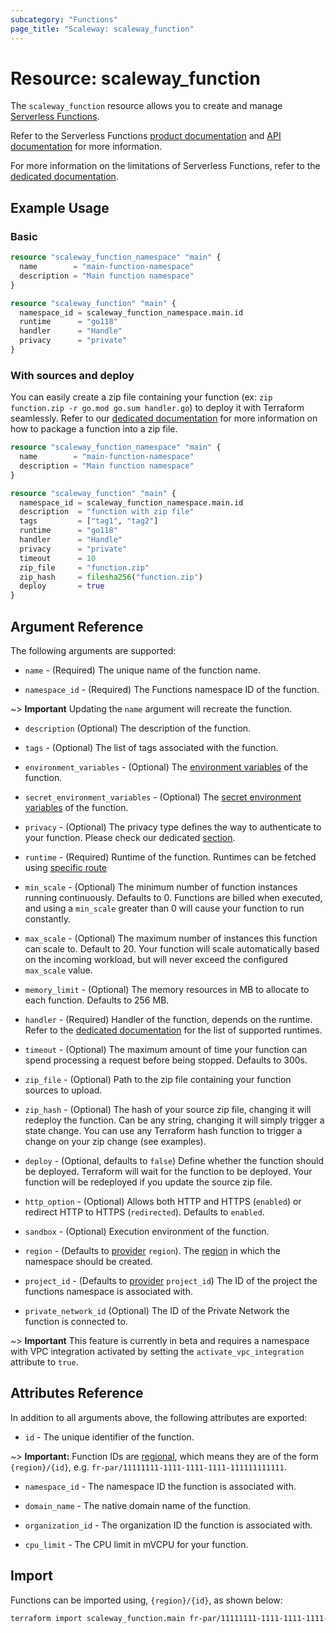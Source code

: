 ```yaml
---
subcategory: "Functions"
page_title: "Scaleway: scaleway_function"
---
```


# Resource: scaleway_function

The `scaleway_function` resource allows you to create and manage [Serverless Functions](https://www.scaleway.com/en/docs/serverless/functions/).

Refer to the Serverless Functions [product documentation](https://www.scaleway.com/en/docs/serverless/functions/) and [API documentation](https://www.scaleway.com/en/developers/api/serverless-functions/) for more information.

For more information on the limitations of Serverless Functions, refer to the [dedicated documentation](https://www.scaleway.com/en/docs/compute/functions/reference-content/functions-limitations/).

## Example Usage

### Basic

```terraform
resource "scaleway_function_namespace" "main" {
  name        = "main-function-namespace"
  description = "Main function namespace"
}

resource "scaleway_function" "main" {
  namespace_id = scaleway_function_namespace.main.id
  runtime      = "go118"
  handler      = "Handle"
  privacy      = "private"
}
```

### With sources and deploy

You can easily create a zip file containing your function (ex: `zip function.zip -r go.mod go.sum handler.go`) to deploy it with Terraform seamlessly. Refer to our [dedicated documentation](https://www.scaleway.com/en/docs/serverless/functions/how-to/package-function-dependencies-in-zip/) for more information on how to package a function into a zip file.

```terraform
resource "scaleway_function_namespace" "main" {
  name        = "main-function-namespace"
  description = "Main function namespace"
}

resource "scaleway_function" "main" {
  namespace_id = scaleway_function_namespace.main.id
  description  = "function with zip file"
  tags         = ["tag1", "tag2"]
  runtime      = "go118"
  handler      = "Handle"
  privacy      = "private"
  timeout      = 10
  zip_file     = "function.zip"
  zip_hash     = filesha256("function.zip")
  deploy       = true
}
```

## Argument Reference

The following arguments are supported:

- `name` - (Required) The unique name of the function name.

- `namespace_id` - (Required) The Functions namespace ID of the function.

~> **Important** Updating the `name` argument will recreate the function.

- `description` (Optional) The description of the function.

- `tags` - (Optional) The list of tags associated with the function.

- `environment_variables` - (Optional) The [environment variables](https://www.scaleway.com/en/docs/compute/functions/concepts/#environment-variables) of the function.

- `secret_environment_variables` - (Optional) The [secret environment variables](https://www.scaleway.com/en/docs/compute/functions/concepts/#secrets) of the function.

- `privacy` - (Optional) The privacy type defines the way to authenticate to your function. Please check our dedicated [section](https://www.scaleway.com/en/developers/api/serverless-functions/#protocol-9dd4c8).

- `runtime` - (Required) Runtime of the function. Runtimes can be fetched using [specific route](https://www.scaleway.com/en/developers/api/serverless-functions/#path-functions-get-a-function)

- `min_scale` - (Optional) The minimum number of function instances running continuously. Defaults to 0. Functions are billed when executed, and using a `min_scale` greater than 0 will cause your function to run constantly.

- `max_scale` - (Optional) The maximum number of instances this function can scale to. Default to 20. Your function will scale automatically based on the incoming workload, but will never exceed the configured `max_scale` value.

- `memory_limit` - (Optional) The memory resources in MB to allocate to each function. Defaults to 256 MB.

- `handler` - (Required) Handler of the function, depends on the runtime. Refer to the [dedicated documentation](https://www.scaleway.com/en/developers/api/serverless-functions/#path-functions-create-a-new-function) for the list of supported runtimes.

- `timeout` - (Optional) The maximum amount of time your function can spend processing a request before being stopped. Defaults to 300s.

- `zip_file` - (Optional) Path to the zip file containing your function sources to upload.

- `zip_hash` - (Optional) The hash of your source zip file, changing it will redeploy the function. Can be any string, changing it will simply trigger a state change. You can use any Terraform hash function to trigger a change on your zip change (see examples).

- `deploy` - (Optional, defaults to `false`) Define whether the function should be deployed. Terraform will wait for the function to be deployed. Your function will be redeployed if you update the source zip file.

- `http_option` - (Optional) Allows both HTTP and HTTPS (`enabled`) or redirect HTTP to HTTPS (`redirected`). Defaults to `enabled`.

- `sandbox` - (Optional) Execution environment of the function.

- `region` - (Defaults to [provider](../index.md#region) `region`). The [region](../guides/regions_and_zones.md#regions) in which the namespace should be created.

- `project_id` - (Defaults to [provider](../index.md#project_id) `project_id`) The ID of the project the functions namespace is associated with.

- `private_network_id` (Optional) The ID of the Private Network the function is connected to.

~> **Important** This feature is currently in beta and requires a namespace with VPC integration activated by setting the `activate_vpc_integration` attribute to `true`.

## Attributes Reference

In addition to all arguments above, the following attributes are exported:

- `id` - The unique identifier of the function.

~> **Important:** Function IDs are [regional](../guides/regions_and_zones.md#resource-ids), which means they are of the form `{region}/{id}`, e.g. `fr-par/11111111-1111-1111-1111-111111111111`.

- `namespace_id` - The namespace ID the function is associated with.

- `domain_name` - The native domain name of the function.

- `organization_id` - The organization ID the function is associated with.

- `cpu_limit` - The CPU limit in mVCPU for your function.

## Import

Functions can be imported using, `{region}/{id}`, as shown below:

```bash
terraform import scaleway_function.main fr-par/11111111-1111-1111-1111-111111111111
```
